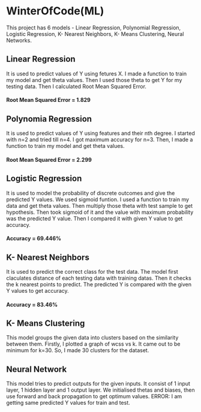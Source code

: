 # WinterOfCode(ML)
This project has 6 models - Linear Regression, Polynomial Regression, Logistic Regression, K- Nearest Neighbors, K- Means Clustering, Neural Networks. 
## Linear Regression
It is used to predict values of Y using fetures X. I made a function to train my model and get theta values. Then I used those theta to get Y for my testing data. Then I calculated Root Mean Squared Error.
#### Root Mean Squared Error = 1.829
## Polynomia Regression
It is used to predict values of Y using features and their nth degree. I started with n=2 and tried till n=4. I got maximum accuracy for n=3. Then, I made a function to train my model and get theta values. 
#### Root Mean Squared Error = 2.299
## Logistic Regression
It is used to model the probability of discrete outcomes and give the predicted Y values. We used sigmoid funtion. I used a function to train my data and get theta values. Then multiply those theta with test sample to get hypothesis. Then took sigmoid of it and the value with maximum probability was the predicted Y value. Then I compared it with given Y value to get accuracy.
#### Accuracy = 69.446%
## K- Nearest Neighbors
It is used to predict the correct class for the test data. The model first claculates distance of each testing data with training datas. Then it checks the k nearest points to predict. The predicted Y is compared with the given Y values to get accuracy.
#### Accuracy = 83.46%
## K- Means Clustering
This model groups the given data into clusters based on the similarity between them. Firstly, I plotted a graph of wcss vs k. It came out to be minimum for k=30. So, I made 30 clusters for the dataset. 
## Neural Network
This model tries to predict outputs for the given inputs. It consist of 1 input layer, 1 hidden layer and 1 output layer. We initialised thetas and biases, then use forward and back propagation to get optimum values. 
ERROR: I am getting same predicted Y values for train and test. 

